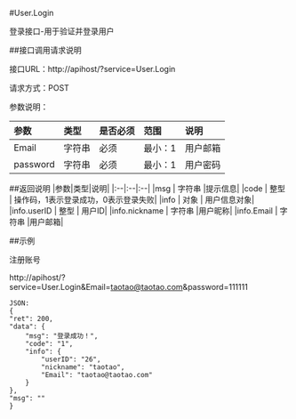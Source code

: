 #User.Login

登录接口-用于验证并登录用户

##接口调用请求说明

接口URL：http://apihost/?service=User.Login

请求方式：POST

参数说明：

|参数|类型|是否必须|范围|说明|
|:--|:--|:--|:--|:--|
|Email     |  字符串| 必须    |      最小：1|           用户邮箱|
|password  |  字符串 |必须     |       最小：1|         用户密码|

##返回说明
|参数|类型|说明|
|:--|:--|:--|
|msg        |     字符串 |提示信息|
|code       |     整型  | 操作码，1表示登录成功，0表示登录失败|
|info         |   对象 |  用户信息对象|
|info.userID  |   整型  | 用户ID|
|info.nickname |  字符串 |用户昵称|
|info.Email    |  字符串 |用户邮箱|

##示例

注册账号

http://apihost/?service=User.Login&Email=taotao@taotao.com&password=111111

    JSON:
    {
    "ret": 200,
    "data": {
        "msg": "登录成功！",
        "code": "1",
        "info": {
            "userID": "26",
            "nickname": "taotao",
            "Email": "taotao@taotao.com"
        }
    },
    "msg": ""
    }

